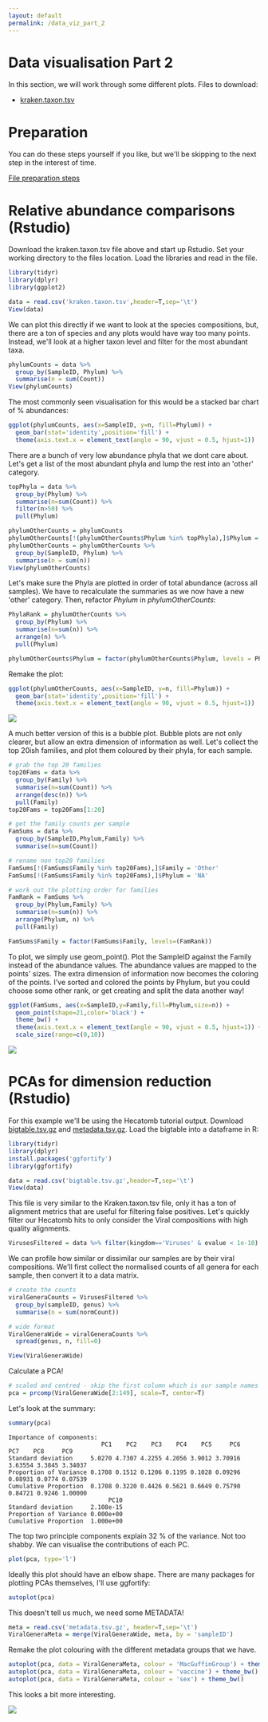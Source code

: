 ```yaml
---
layout: default
permalink: /data_viz_part_2
---
```


# Data visualisation Part 2

In this section, we will work through some different plots.
Files to download:
- [kraken.taxon.tsv](/workshop2022/files/kraken/kraken.taxon.tsv)

# Preparation

You can do these steps yourself if you like, 
but we'll be skipping to the next step in the interest of time.

[File preparation steps](/pages/data-viz-2-prep.md)

# Relative abundance comparisons (Rstudio)

Download the kraken.taxon.tsv file above and start up Rstudio.
Set your working directory to the files location.
Load the libraries and read in the file.

```r
library(tidyr)
library(dplyr)
library(ggplot2)

data = read.csv('kraken.taxon.tsv',header=T,sep='\t')
View(data)
```

We can plot this directly if we want to look at the species compositions,
but, there are a ton of species and any plots would have way too many points.
Instead, we'll look at a higher taxon level and filter for the most abundant taxa.

```r
phylumCounts = data %>% 
  group_by(SampleID, Phylum) %>% 
  summarise(n = sum(Count))
View(phylumCounts)
```

The most commonly seen visualisation for this would be a stacked bar chart of % abundances:

```r
ggplot(phylumCounts, aes(x=SampleID, y=n, fill=Phylum)) +
  geom_bar(stat='identity',position='fill') + 
  theme(axis.text.x = element_text(angle = 90, vjust = 0.5, hjust=1))
```

There are a bunch of very low abundance phyla that we dont care about.
Let's get a list of the most abundant phyla and lump the rest into an 'other' category.

```r
topPhyla = data %>% 
  group_by(Phylum) %>% 
  summarise(n=sum(Count)) %>%
  filter(n>50) %>% 
  pull(Phylum)

phylumOtherCounts = phylumCounts
phylumOtherCounts[!(phylumOtherCounts$Phylum %in% topPhyla),]$Phylum = 'Other'
phylumOtherCounts = phylumOtherCounts %>% 
  group_by(SampleID, Phylum) %>% 
  summarise(n = sum(n))
View(phylumOtherCounts)
```

Let's make sure the Phyla are plotted in order of total abundance (across all samples).
We have to recalculate the summaries as we now have a new 'other' category.
Then, refactor _Phylum_ in _phylumOtherCounts_:

```r
PhylaRank = phylumOtherCounts %>% 
  group_by(Phylum) %>% 
  summarise(n=sum(n)) %>% 
  arrange(n) %>% 
  pull(Phylum)

phylumOtherCounts$Phylum = factor(phylumOtherCounts$Phylum, levels = PhylaRank)
```

Remake the plot:

```r
ggplot(phylumOtherCounts, aes(x=SampleID, y=n, fill=Phylum)) +
  geom_bar(stat='identity',position='fill') + 
  theme(axis.text.x = element_text(angle = 90, vjust = 0.5, hjust=1))
```

![](/workshop2022/files/kraken/stackedBarPlot.png)

A much better version of this is a bubble plot.
Bubble plots are not only clearer, but allow an extra dimension of information as well.
Let's collect the top 20ish families, and plot them coloured by their phyla, for each sample.

```r
# grab the top 20 families
top20Fams = data %>% 
  group_by(Family) %>% 
  summarise(n=sum(Count)) %>% 
  arrange(desc(n)) %>% 
  pull(Family)
top20Fams = top20Fams[1:20]

# get the family counts per sample
FamSums = data %>% 
  group_by(SampleID,Phylum,Family) %>% 
  summarise(n=sum(Count))

# rename non top20 families
FamSums[!(FamSums$Family %in% top20Fams),]$Family = 'Other'
FamSums[!(FamSums$Family %in% top20Fams),]$Phylum = 'NA'

# work out the plotting order for families
FamRank = FamSums %>%
  group_by(Phylum,Family) %>%
  summarise(n=sum(n)) %>%
  arrange(Phylum, n) %>%
  pull(Family)

FamSums$Family = factor(FamSums$Family, levels=(FamRank))
```

To plot, we simply use geom_point().
Plot the SampleID against the Family instead of the abundance values.
The abundance values are mapped to the points' sizes.
The extra dimension of information now becomes the coloring of the points.
I've sorted and colored the points by Phylum, but you could choose some other rank,
or get creating and split the data another way!

```r
ggplot(FamSums, aes(x=SampleID,y=Family,fill=Phylum,size=n)) + 
  geom_point(shape=21,color='black') +
  theme_bw() +
  theme(axis.text.x = element_text(angle = 90, vjust = 0.5, hjust=1)) + 
  scale_size(range=c(0,10))
```

![](/workshop2022/files/kraken/bubblePlot.png)

# PCAs for dimension reduction (Rstudio)

For this example we'll be using the Hecatomb tutorial output.
Download [bigtable.tsv.gz](/workshop2022/files/hecatomb/bigtable.tsv.gz)
and [metadata.tsv.gz](/workshop2022/files/hecatomb/metadata.tsv.gz).
Load the bigtable into a dataframe in R:

```r
library(tidyr)
library(dplyr)
install.packages('ggfortify')
library(ggfortify)

data = read.csv('bigtable.tsv.gz',header=T,sep='\t')
View(data)
```

This file is very similar to the Kraken.taxon.tsv file, 
only it has a ton of alignment metrics that are useful for filtering false positives.
Let's quickly filter our Hecatomb hits to only consider the Viral compositions with high quality alignments.

```r
VirusesFiltered = data %>% filter(kingdom=='Viruses' & evalue < 1e-10)
```

We can profile how similar or dissimilar our samples are by their viral compositions.
We'll first collect the normalised counts of all genera for each sample, then convert it to a data matrix.

```r
# create the counts
viralGeneraCounts = VirusesFiltered %>% 
  group_by(sampleID, genus) %>% 
  summarise(n = sum(normCount))

# wide format
ViralGeneraWide = viralGeneraCounts %>% 
  spread(genus, n, fill=0)

View(ViralGeneraWide)
```

Calculate a PCA!

```r
# scaled and centred - skip the first column which is our sample names
pca = prcomp(ViralGeneraWide[2:149], scale=T, center=T)
```

Let's look at the summary:

```r
summary(pca)
```

```text
Importance of components:
                          PC1    PC2    PC3    PC4    PC5     PC6     PC7    PC8     PC9
Standard deviation     5.0270 4.7307 4.2255 4.2056 3.9012 3.70916 3.63554 3.3845 3.34037
Proportion of Variance 0.1708 0.1512 0.1206 0.1195 0.1028 0.09296 0.08931 0.0774 0.07539
Cumulative Proportion  0.1708 0.3220 0.4426 0.5621 0.6649 0.75790 0.84721 0.9246 1.00000
                            PC10
Standard deviation     2.108e-15
Proportion of Variance 0.000e+00
Cumulative Proportion  1.000e+00
```

The top two principle components explain 32 % of the variance. 
Not too shabby.
We can visualise the contributions of each PC.

```r
plot(pca, type='l')
```
Ideally this plot should have an elbow shape.
There are many packages for plotting PCAs themselves, I'll use ggfortify:

```r
autoplot(pca)
```

This doesn't tell us much, we need some METADATA!

```r
meta = read.csv('metadata.tsv.gz', header=T,sep='\t')
ViralGeneraMeta = merge(ViralGeneraWide, meta, by = 'sampleID')
```

Remake the plot colouring with the different metadata groups that we have.

```r
autoplot(pca, data = ViralGeneraMeta, colour = 'MacGuffinGroup') + theme_bw()
autoplot(pca, data = ViralGeneraMeta, colour = 'vaccine') + theme_bw()
autoplot(pca, data = ViralGeneraMeta, colour = 'sex') + theme_bw()
```

This looks a bit more interesting.

![](/workshop2022/files/hecatomb/pca.png)

